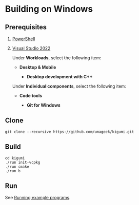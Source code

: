 # Building on Windows

## Prerequisites

1. [PowerShell](https://apps.microsoft.com/store/detail/powershell/9MZ1SNWT0N5D)

1. [Visual Studio 2022](https://visualstudio.microsoft.com/)

   Under **Workloads**, select the following item:

   - **Desktop & Mobile**

     - **Desktop development with C++**

   Under **Individual components**, select the following item:

   - **Code tools**

     - **Git for Windows**

## Clone

```
git clone --recursive https://github.com/unageek/kigumi.git
```

## Build

```
cd kigumi
./run init-vcpkg
./run cmake
./run b
```

## Run

See [Running example programs](run.md).

